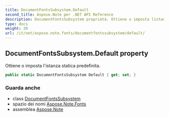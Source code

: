 ```yaml
---
title: DocumentFontsSubsystem.Default
second_title: Aspose.Note per .NET API Reference
description: DocumentFontsSubsystem proprietà. Ottiene o imposta listanza statica predefinita.
type: docs
weight: 20
url: /it/net/aspose.note.fonts/documentfontssubsystem/default/
---
```

## DocumentFontsSubsystem.Default property

Ottiene o imposta l'istanza statica predefinita.

```csharp
public static DocumentFontsSubsystem Default { get; set; }
```

### Guarda anche

* class [DocumentFontsSubsystem](../)
* spazio dei nomi [Aspose.Note.Fonts](../../documentfontssubsystem/)
* assemblea [Aspose.Note](../../../)


